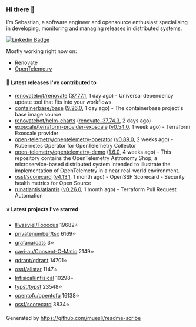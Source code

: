 ### Hi there 👋

I’m Sebastian, a software engineer and opensource enthusiast specialising in developing, monitoring and managing releases in distributed systems.

[![Linkedin Badge](https://img.shields.io/badge/-LinkedIn-blue?style=flat&logo=Linkedin&logoColor=white&link=https://www.linkedin.com/in/sebastian-poxhofer/)](https://www.linkedin.com/in/sebastian-poxhofer/)

Mostly working right now on:
- [Renovate](https://github.com/renovatebot/renovate)
- [OpenTelemetry](https://github.com/open-telemetry)



#### 🚀 Latest releases I've contributed to

- [renovatebot/renovate](https://github.com/renovatebot/renovate) ([37.77.1](https://github.com/renovatebot/renovate/releases/tag/37.77.1), 1 day ago) - Universal dependency update tool that fits into your workflows.
- [containerbase/base](https://github.com/containerbase/base) ([9.26.0](https://github.com/containerbase/base/releases/tag/9.26.0), 1 day ago) - The containerbase project&#39;s base image source
- [renovatebot/helm-charts](https://github.com/renovatebot/helm-charts) ([renovate-37.74.3](https://github.com/renovatebot/helm-charts/releases/tag/renovate-37.74.3), 2 days ago)
- [exoscale/terraform-provider-exoscale](https://github.com/exoscale/terraform-provider-exoscale) ([v0.54.0](https://github.com/exoscale/terraform-provider-exoscale/releases/tag/v0.54.0), 1 week ago) - Terraform Exoscale provider
- [open-telemetry/opentelemetry-operator](https://github.com/open-telemetry/opentelemetry-operator) ([v0.89.0](https://github.com/open-telemetry/opentelemetry-operator/releases/tag/v0.89.0), 2 weeks ago) - Kubernetes Operator for OpenTelemetry Collector
- [open-telemetry/opentelemetry-demo](https://github.com/open-telemetry/opentelemetry-demo) ([1.6.0](https://github.com/open-telemetry/opentelemetry-demo/releases/tag/1.6.0), 4 weeks ago) - This repository contains the OpenTelemetry Astronomy Shop, a microservice-based distributed system intended to illustrate the implementation of OpenTelemetry in a near real-world environment.
- [ossf/scorecard](https://github.com/ossf/scorecard) ([v4.13.1](https://github.com/ossf/scorecard/releases/tag/v4.13.1), 1 month ago) - OpenSSF Scorecard - Security health metrics for Open Source
- [runatlantis/atlantis](https://github.com/runatlantis/atlantis) ([v0.26.0](https://github.com/runatlantis/atlantis/releases/tag/v0.26.0), 1 month ago) - Terraform Pull Request Automation

#### ⭐ Latest projects I've starred

- [lllyasviel/Fooocus](https://github.com/lllyasviel/Fooocus) 19682⭐
- [privatenumber/tsx](https://github.com/privatenumber/tsx) 6169⭐
- [grafana/oats](https://github.com/grafana/oats) 3⭐
- [cavi-au/Consent-O-Matic](https://github.com/cavi-au/Consent-O-Matic) 2149⭐
- [qdrant/qdrant](https://github.com/qdrant/qdrant) 14701⭐
- [ossf/allstar](https://github.com/ossf/allstar) 1147⭐
- [Infisical/infisical](https://github.com/Infisical/infisical) 10298⭐
- [typst/typst](https://github.com/typst/typst) 23548⭐
- [opentofu/opentofu](https://github.com/opentofu/opentofu) 16138⭐
- [ossf/scorecard](https://github.com/ossf/scorecard) 3834⭐



Generated by https://github.com/muesli/readme-scribe
